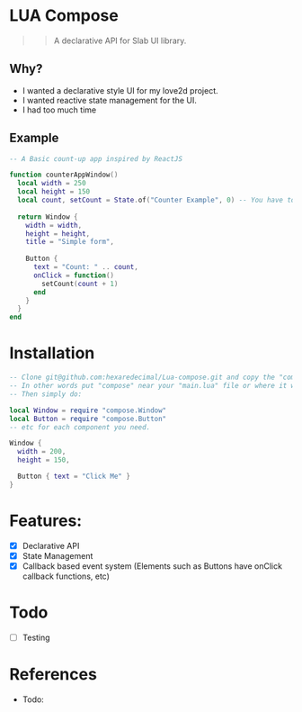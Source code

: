 # LUA Compose
>> A declarative API for Slab UI library. 

## Why?
- I wanted a declarative style UI for my love2d project. 
- I wanted reactive state management for the UI. 
- I had too much time

## Example
```lua
-- A Basic count-up app inspired by ReactJS

function counterAppWindow() 
  local width = 250
  local height = 150
  local count, setCount = State.of("Counter Example", 0) -- You have to provide your own state id. :(
    
  return Window {
    width = width,
    height = height,
    title = "Simple form",
    
    Button {
      text = "Count: " .. count,
      onClick = function()
        setCount(count + 1)
      end
    }
  }
end
```

# Installation
```lua
-- Clone git@github.com:hexaredecimal/Lua-compose.git and copy the "compose" subdirectory into your project source root.
-- In other words put "compose" near your "main.lua" file or where it will be imported.
-- Then simply do:

local Window = require "compose.Window"
local Button = require "compose.Button"
-- etc for each component you need. 

Window {
  width = 200,
  height = 150, 

  Button { text = "Click Me" }
}

```

# Features: 
- [x] Declarative API
- [X] State Management
- [X] Callback based event system (Elements such as Buttons have onClick callback functions, etc)

# Todo
- [ ] Testing

# References
- Todo:
